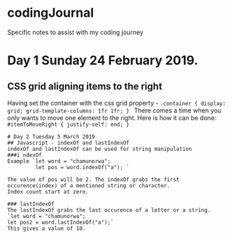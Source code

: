 # codingJournal
Specific notes to assist with my coding journey
# Day 1 Sunday 24 February 2019.
## CSS grid aligning items to the right
Having set the container with the css grid property - 
`.container {
     display: grid;
     grid-template-columns: 1fr 1fr;
     } `
There comes a time when you only wants to move one element to the right.
Here is how it can be done:
`#itemToMoveRight {
    justify-self: end;
    }`
    
    # Day 2 Tuesday 5 March 2019
    ## Javascript - indexOf and lastIndexOf 
    indexOf and lastIndexOf can be used for string manipulation
    ###i ndexOf
    Example `let word = "chamunorwa";
             let pos = word.indexOf("a"); `
             
    The value of pos will be 2. The indexOf grabs the first occurence(index) of a mentioned string or character.
    Index count start at zero.
    
    ### lastIndexOf
    The lastIndexOf grabs the last occurence of a letter or a string.
    `let word = "chamunorwa";
    let pos2 = word.lastIndexOf("a");`
    This gives a value of 10.    
    
    
          
